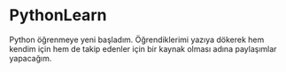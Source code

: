 # PythonLearn


Python öğrenmeye yeni başladım. Öğrendiklerimi yazıya dökerek hem kendim için hem de takip edenler 
için bir kaynak olması adına paylaşımlar yapacağım.
 
 
 
 
